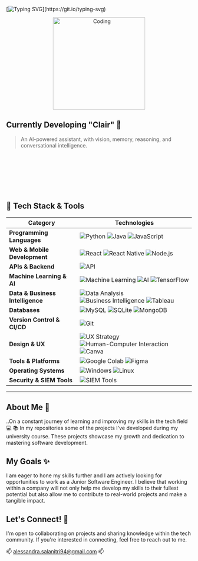 [![Typing SVG](https://readme-typing-svg.demolab.com?font=Fira+Code&pause=1000&color=F72CD1&width=435&lines=Hi+there!+%F0%9F%91%8B+My+name+is+Alessandra.)](https://git.io/typing-svg)

<div style="text-align: center;">
  <img src="https://github.com/user-attachments/assets/9d8e3a38-dac2-4e9f-b1c2-7ebea7b9afbd" alt="Coding" width="250" />
</div>

## Currently Developing **"Clair"**  🤖 
> An AI-powered assistant, with vision, memory, reasoning, and conversational intelligence.  

<p align="center">
  <svg width="100%" height="100">
    <defs>
      <linearGradient id="grad1" x1="0%" y1="50%" x2="100%" y2="50%">
        <stop offset="0%" style="stop-color:#F72CD1; stop-opacity:1" />
        <stop offset="100%" style="stop-color:#4B0082; stop-opacity:1" />
      </linearGradient>
    </defs>
    <text x="50%" y="50%" dominant-baseline="middle" text-anchor="middle" font-size="28" font-weight="bold" fill="url(#grad1)">
    </text>
  </svg>
</p>






## 🚀 Tech Stack & Tools

| Category                   | Technologies |
|----------------------------|----------------------------------------------------------------------------------------------------------------------------------------------------------------------------------------------------------|
| **Programming Languages**  | ![Python](https://img.shields.io/badge/Python-3776AB?style=for-the-badge&logo=python&logoColor=white) ![Java](https://img.shields.io/badge/Java-007396?style=for-the-badge&logo=java&logoColor=white) ![JavaScript](https://img.shields.io/badge/JavaScript-F7DF1E?style=for-the-badge&logo=javascript&logoColor=black) |
| **Web & Mobile Development** | ![React](https://img.shields.io/badge/React-20232A?style=for-the-badge&logo=react&logoColor=61DAFB) ![React Native](https://img.shields.io/badge/React%20Native-20232A?style=for-the-badge&logo=react&logoColor=61DAFB) ![Node.js](https://img.shields.io/badge/Node.js-339933?style=for-the-badge&logo=nodedotjs&logoColor=white) |
| **APIs & Backend**         | ![API](https://img.shields.io/badge/API%20Development-005571?style=for-the-badge) |
| **Machine Learning & AI**  | ![Machine Learning](https://img.shields.io/badge/Machine%20Learning-FF6F00?style=for-the-badge) ![AI](https://img.shields.io/badge/Artificial%20Intelligence-00A896?style=for-the-badge) ![TensorFlow](https://img.shields.io/badge/TensorFlow-FF6F00?style=for-the-badge&logo=tensorflow&logoColor=white) |
| **Data & Business Intelligence** | ![Data Analysis](https://img.shields.io/badge/Data%20Analysis-FFA500?style=for-the-badge) ![Business Intelligence](https://img.shields.io/badge/Business%20Intelligence-FFD700?style=for-the-badge) ![Tableau](https://img.shields.io/badge/Tableau-E97627?style=for-the-badge&logo=tableau&logoColor=white) |
| **Databases**              | ![MySQL](https://img.shields.io/badge/MySQL-4479A1?style=for-the-badge&logo=mysql&logoColor=white) ![SQLite](https://img.shields.io/badge/SQLite-003B57?style=for-the-badge&logo=sqlite&logoColor=white) ![MongoDB](https://img.shields.io/badge/MongoDB-4EA94B?style=for-the-badge&logo=mongodb&logoColor=white) |
| **Version Control & CI/CD** | ![Git](https://img.shields.io/badge/Git-F05032?style=for-the-badge&logo=git&logoColor=white) |
| **Design & UX**           | ![UX Strategy](https://img.shields.io/badge/UX%20Strategy-800080?style=for-the-badge) ![Human-Computer Interaction](https://img.shields.io/badge/HCI-008080?style=for-the-badge) ![Canva](https://img.shields.io/badge/Canva-00C4CC?style=for-the-badge&logo=canva&logoColor=white) |
| **Tools & Platforms**      | ![Google Colab](https://img.shields.io/badge/Colab-F9AB00?style=for-the-badge&logo=googlecolab&logoColor=white) ![Figma](https://img.shields.io/badge/Figma-F24E1E?style=for-the-badge&logo=figma&logoColor=white) |
| **Operating Systems**      | ![Windows](https://img.shields.io/badge/Windows-0078D6?style=for-the-badge&logo=windows&logoColor=white) ![Linux](https://img.shields.io/badge/Linux-FCC624?style=for-the-badge&logo=linux&logoColor=black) |
| **Security & SIEM Tools**  | ![SIEM Tools](https://img.shields.io/badge/SIEM%20Tools-5A5A5A?style=for-the-badge) |

---


## About Me 🌱

..On a constant journey of learning and improving my skills in the tech field 💻 
📚 In my repositories some of the projects I've developed during my university course.
These projects showcase my growth and dedication to mastering software development.

## My Goals ✨

I am eager to hone my skills further and I am actively looking for opportunities to work as a Junior Software Engineer. 
I believe that working within a company will not only help me develop my skills to their fullest potential but also allow me to contribute to real-world projects and make a tangible impact.

## Let's Connect! 🚀
I'm open to collaborating on projects and sharing knowledge within the tech community. 
If you're interested in connecting, feel free to reach out to me.

 📫 alessandra.salanitri94@gmail.com  📫

<!---
AlessandraSalanitri/AlessandraSalanitri is a ✨ special ✨ repository because its `README.md` (this file) appears on your GitHub profile.
You can click the Preview link to take a look at your changes.
--->
